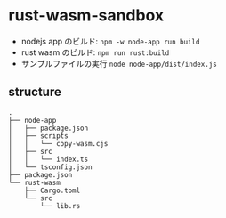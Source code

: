 # rust-wasm-sandbox

- nodejs app のビルド: `npm -w node-app run build`
- rust wasm のビルド: `npm run rust:build`
- サンプルファイルの実行 `node node-app/dist/index.js`

## structure

```
.
├── node-app
│   ├── package.json
│   ├── scripts
│   │   └── copy-wasm.cjs
│   ├── src
│   │   └── index.ts
│   └── tsconfig.json
├── package.json
└── rust-wasm
    ├── Cargo.toml
    └── src
        └── lib.rs
```
